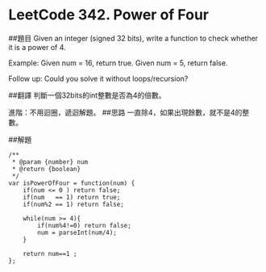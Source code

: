 # LeetCode 342. Power of Four

##題目
Given an integer (signed 32 bits), write a function to check whether it is a power of 4.

Example:
Given num = 16, return true. Given num = 5, return false.

Follow up: Could you solve it without loops/recursion?

##翻譯
判斷一個32bits的int整數是否為4的倍數。

進階：不用迴圈，遞迴解題。
##思路
一直除4，如果出現餘數，就不是4的整數。

##解題
```
/**
 * @param {number} num
 * @return {boolean}
 */
var isPowerOfFour = function(num) {
    if(num <= 0 ) return false;
    if(num   == 1) return true;
    if(num%2 == 1) return false;
    
    while(num >= 4){
        if(num%4!=0) return false;
        num = parseInt(num/4);
    }
    
    return num==1 ;
};
```
